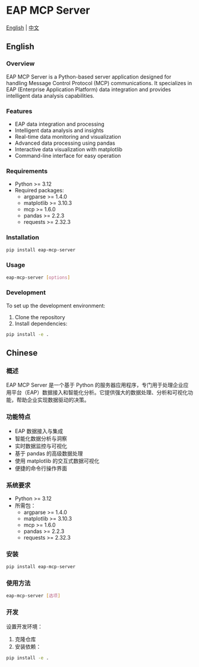 # EAP MCP Server

[English](#english) | [中文](#chinese)

## English

### Overview
EAP MCP Server is a Python-based server application designed for handling Message Control Protocol (MCP) communications. It specializes in EAP (Enterprise Application Platform) data integration and provides intelligent data analysis capabilities.

### Features
- EAP data integration and processing
- Intelligent data analysis and insights
- Real-time data monitoring and visualization
- Advanced data processing using pandas
- Interactive data visualization with matplotlib
- Command-line interface for easy operation

### Requirements
- Python >= 3.12
- Required packages:
  - argparse >= 1.4.0
  - matplotlib >= 3.10.3
  - mcp >= 1.6.0
  - pandas >= 2.2.3
  - requests >= 2.32.3

### Installation
```bash
pip install eap-mcp-server
```

### Usage
```bash
eap-mcp-server [options]
```

### Development
To set up the development environment:
1. Clone the repository
2. Install dependencies:
```bash
pip install -e .
```

## Chinese

### 概述
EAP MCP Server 是一个基于 Python 的服务器应用程序，专门用于处理企业应用平台（EAP）数据接入和智能化分析。它提供强大的数据处理、分析和可视化功能，帮助企业实现数据驱动的决策。

### 功能特点
- EAP 数据接入与集成
- 智能化数据分析与洞察
- 实时数据监控与可视化
- 基于 pandas 的高级数据处理
- 使用 matplotlib 的交互式数据可视化
- 便捷的命令行操作界面

### 系统要求
- Python >= 3.12
- 所需包：
  - argparse >= 1.4.0
  - matplotlib >= 3.10.3
  - mcp >= 1.6.0
  - pandas >= 2.2.3
  - requests >= 2.32.3

### 安装
```bash
pip install eap-mcp-server
```

### 使用方法
```bash
eap-mcp-server [选项]
```

### 开发
设置开发环境：
1. 克隆仓库
2. 安装依赖：
```bash
pip install -e .
```
